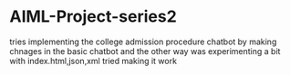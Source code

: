 # AIML-Project-series2
tries implementing the college admission procedure chatbot by making chnages in the basic chatbot and the other way was experimenting a bit with index.html,json,xml tried making it work 
